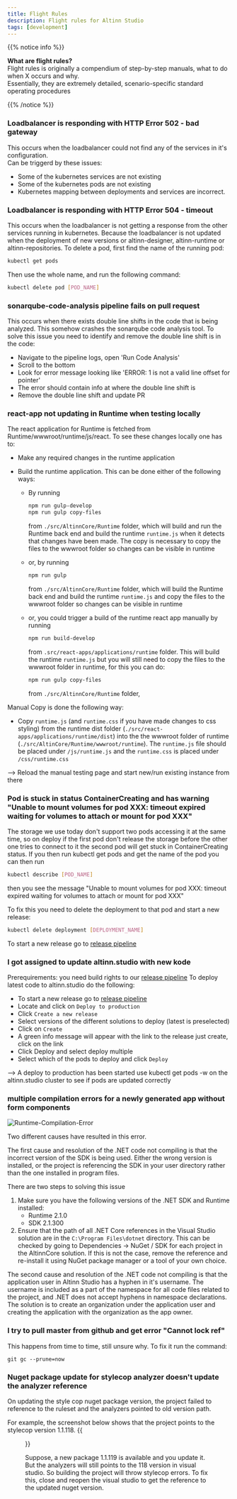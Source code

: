 ```yaml
---
title: Flight Rules
description: Flight rules for Altinn Studio
tags: [development]
---
```


{{% notice info %}}

**What are flight rules?**  
Flight rules is originally a compendium of step-by-step manuals, what to do when X occurs and why.  
Essentially, they are extremely detailed, scenario-specific standard operating procedures

{{% /notice %}}

### Loadbalancer is responding with HTTP Error 502 - bad gateway

This occurs when the loadbalancer could not find any of the services in it's configuration.  
Can be triggerd by these issues:

* Some of the kubernetes services are not existing
* Some of the kubernetes pods are not existing
* Kubernetes mapping between deployments and services are incorrect.

### Loadbalancer is responding with HTTP Error 504 - timeout

This occurs when the loadbalancer is not getting a response from the other services running in kubernetes.
Because the loadbalancer is not updated when the deployment of new versions or altinn-designer, altinn-runtime or altinn-repositories.
To delete a pod, first find the name of the running pod:  

```bash
kubectl get pods
```

Then use the whole name, and run the following command:  

```bash
kubectl delete pod [POD_NAME]
```

### sonarqube-code-analysis pipeline fails on pull request

This occurs when there exists double line shifts in the code that is being analyzed. This somehow crashes the sonarqube code analysis tool.
To solve this issue you need to identify and remove the double line shift is in the code:

* Navigate to the pipeline logs, open 'Run Code Analysis'
* Scroll to the bottom
* Look for error message looking like 'ERROR: 1 is not a valid line offset for pointer'
* The error should contain info at where the double line shift is
* Remove the double line shift and update PR


### react-app not updating in Runtime when testing locally

The react application for Runtime is fetched from Runtime/wwwroot/runtime/js/react. To see these changes locally one has to:

* Make any required changes in the runtime application

* Build the runtime application. This can be done either of the following ways:

    - By running

        ```bash
        npm run gulp-develop
        npm run gulp copy-files
        ```
        from `./src/AltinnCore/Runtime` folder, which will build and run the Runtime back end and build the runtime  `runtime.js` when it detects that changes have been made. The copy is necessary to copy the files to the wwwroot folder so changes can be visible in runtime
    - or, by running

        ```bash
        npm run gulp
        ```
        from `./src/AltinnCore/Runtime` folder, which will build the Runtime back end and build the runtime  `runtime.js` and copy the files to the wwwroot folder so changes can be visible in runtime
    - or, you could trigger a build of the runtime react app manually by running

        ```bash
        npm run build-develop
        ```
        from `.src/react-apps/applications/runtime` folder. This will build the runtime `runtime.js` but you will still need to copy the files to the wwwroot folder in runtime, for this you can do:
        ```bash
        npm run gulp copy-files
        ```
        from `./src/AltinnCore/Runtime` folder,

Manual Copy is done the following way: 

* Copy `runtime.js` (and `runtime.css` if you have made changes to css styling) from the runtime dist folder (`./src/react-apps/applications/runtime/dist`) into the the wwwroot folder of runtime (`./src/AltinCore/Runtime/wwwroot/runtime`).
The `runtime.js` file should be placed under `/js/runtime.js` and the `runtime.css` is placed under `/css/runtime.css`

--> Reload the manual testing page and start new/run existing instance from there

### Pod is stuck in status ContainerCreating and has warning "Unable to mount volumes for pod XXX: timeout expired waiting for volumes to attach or mount for pod XXX"

The storage we use today don't support two pods accessing it at the same time, 
so on deploy if the first pod don't release the storage before the other one tries to connect to it the second pod will get stuck in ContainerCreating status. 
If you then run kubectl get pods and get the name of the pod you can then run
```bash
kubectl describe [POD_NAME]
```
then you see the message "Unable to mount volumes for pod XXX: timeout expired waiting for volumes to attach or mount for pod XXX"

To fix this you need to delete the deployment to that pod and start a new release:

```bash
kubectl delete deployment [DEPLOYMENT_NAME]
```
To start a new release go to [release pipeline](https://dev.azure.com/brreg/altinn-studio/_release)

### I got assigned to update altinn.studio with new kode
Prerequirements: you need build rights to our [release pipeline](https://dev.azure.com/brreg/altinn-studio/_release)
To deploy latest code to altinn.studio do the following:

* To start a new release go to [release pipeline](https://dev.azure.com/brreg/altinn-studio/_release)
* Locate and click on `Deploy to production`
* Click `Create a new release`
* Select versions of the different solutions to deploy (latest is preselected)
* Click on `Create`
* A green info message will appear with the link to the release just create, click on the link
* Click Deploy and select deploy multiple
* Select which of the pods to deploy and click `Deploy`

--> A deploy to production has been started use kubectl get pods -w on the altinn.studio cluster to see if pods are updated correctly

### multiple compilation errors for a newly generated app without form components
![Runtime-Compilation-Error ](runtime-compilation-error.png?width=150)

Two different causes have resulted in this error. 

The first cause and resolution of the .NET code not compiling is that the incorrect version of the SDK is being used. Either the wrong version is installed, or the project is referencing the SDK in your user directory rather than the one installed in program files.

There are two steps to solving this issue

1. Make sure you have the following versions of the .NET SDK and Runtime installed:
    - Runtime 2.1.0
    - SDK 2.1.300
2. Ensure that the path of all .NET Core references in the Visual Studio solution are in the `C:\Program Files\dotnet` directory. 
This can be checked by going to Dependencies -> NuGet / SDK for each project in the AltinnCore solution. If this is not the case, remove the reference and re-install it using NuGet package manager or a tool of your own choice.

The second cause and resolution of the .NET code not compiling is that the application user in Altinn Studio has a hyphen in it's username. The username is included as a part of the namespace for all code files related to the project, and .NET does not accept hyphens in namespace declarations. The solution is to create an organization under the application user and creating the application with the organization as the app owner. 

### I try to pull master from github and get error "Cannot lock ref"

This happens from time to time, still unsure why. To fix it run the command:

`git gc --prune=now`

### Nuget package update for stylecop analyzer doesn't update the analyzer reference

On updating the style cop nuget package version, the project failed to reference to the ruleset and the analyzers pointed to old version path.

For example, the screenshot below shows that the project points to the stylecop version 1.1.118. 
{{<figure src="stylecop-update-error.png?width=1000" title="Stylecop analyzer pointing to 1.1.118">}}

Suppose, a new package 1.1.119 is available and you update it. But the analyzers will still points to the 118 version in visual studio. So building the project will throw stylecop errors. To fix this, close and reopen the visual studio to get the reference to the updated nuget version.
